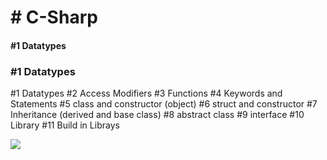 <head><h1># C-Sharp</h1></head>

<body>
  <h4>#1 Datatypes</h4>
  <h3>#1 Datatypes</h3>
</body>

#1 Datatypes
#2 Access Modifiers
#3 Functions
#4 Keywords and Statements
#5 class and constructor (object)
#6 struct and constructor
#7 Inheritance (derived and base class) 
#8 abstract class
#9 interface
#10 Library
#11 Build in Librays



<img src="https://miro.medium.com/max/500/1*y6Opk-cAQVe6uyKYH3306g.png">
